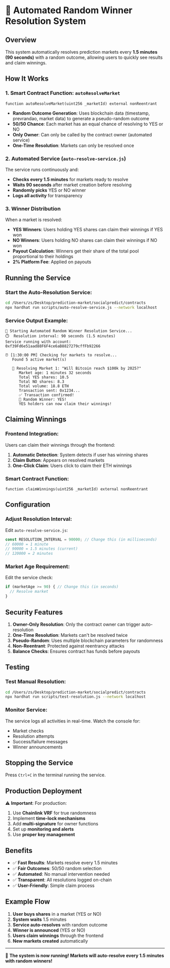 # 🎲 Automated Random Winner Resolution System

## Overview
This system automatically resolves prediction markets every **1.5 minutes (90 seconds)** with a random outcome, allowing users to quickly see results and claim winnings.

## How It Works

### 1. **Smart Contract Function: `autoResolveMarket`**
```solidity
function autoResolveMarket(uint256 _marketId) external nonReentrant
```

- **Random Outcome Generation**: Uses blockchain data (timestamp, prevrandao, market data) to generate a pseudo-random outcome
- **50/50 Chance**: Each market has an equal chance of resolving to YES or NO
- **Only Owner**: Can only be called by the contract owner (automated service)
- **One-Time Resolution**: Markets can only be resolved once

### 2. **Automated Service** (`auto-resolve-service.js`)

The service runs continuously and:
- **Checks every 1.5 minutes** for markets ready to resolve
- **Waits 90 seconds** after market creation before resolving
- **Randomly picks** YES or NO winner
- **Logs all activity** for transparency

### 3. **Winner Distribution**

When a market is resolved:
- **YES Winners**: Users holding YES shares can claim their winnings if YES won
- **NO Winners**: Users holding NO shares can claim their winnings if NO won
- **Payout Calculation**: Winners get their share of the total pool proportional to their holdings
- **2% Platform Fee**: Applied on payouts

## Running the Service

### Start the Auto-Resolution Service:
```bash
cd /Users/zs/Desktop/prediction-market/socialpredict/contracts
npx hardhat run scripts/auto-resolve-service.js --network localhost
```

### Service Output Example:
```
🎲 Starting Automated Random Winner Resolution Service...
⏱️  Resolution interval: 90 seconds (1.5 minutes)
Service running with account: 0xf39Fd6e51aad88F6F4ce6aB8827279cffFb92266

⏰ [1:30:00 PM] Checking for markets to resolve...
   Found 5 active market(s)
   
   🎲 Resolving Market 1: "Will Bitcoin reach $100k by 2025?"
      Market age: 1 minutes 32 seconds
      Total YES shares: 10.5
      Total NO shares: 8.3
      Total volume: 18.8 ETH
      Transaction sent: 0x1234...
      ✅ Transaction confirmed!
      🎉 Random Winner: YES!
      YES holders can now claim their winnings!
```

## Claiming Winnings

### Frontend Integration:
Users can claim their winnings through the frontend:
1. **Automatic Detection**: System detects if user has winning shares
2. **Claim Button**: Appears on resolved markets
3. **One-Click Claim**: Users click to claim their ETH winnings

### Smart Contract Function:
```solidity
function claimWinnings(uint256 _marketId) external nonReentrant
```

## Configuration

### Adjust Resolution Interval:
Edit `auto-resolve-service.js`:
```javascript
const RESOLUTION_INTERVAL = 90000; // Change this (in milliseconds)
// 60000 = 1 minute
// 90000 = 1.5 minutes (current)
// 120000 = 2 minutes
```

### Market Age Requirement:
Edit the service check:
```javascript
if (marketAge >= 90) { // Change this (in seconds)
  // Resolve market
}
```

## Security Features

1. **Owner-Only Resolution**: Only the contract owner can trigger auto-resolution
2. **One-Time Resolution**: Markets can't be resolved twice
3. **Pseudo-Random**: Uses multiple blockchain parameters for randomness
4. **Non-Reentrant**: Protected against reentrancy attacks
5. **Balance Checks**: Ensures contract has funds before payouts

## Testing

### Test Manual Resolution:
```bash
cd /Users/zs/Desktop/prediction-market/socialpredict/contracts
npx hardhat run scripts/test-resolution.js --network localhost
```

### Monitor Service:
The service logs all activities in real-time. Watch the console for:
- Market checks
- Resolution attempts
- Success/failure messages
- Winner announcements

## Stopping the Service

Press `Ctrl+C` in the terminal running the service.

## Production Deployment

⚠️ **Important**: For production:
1. Use **Chainlink VRF** for true randomness
2. Implement **time-lock mechanisms**
3. Add **multi-signature** for owner functions
4. Set up **monitoring and alerts**
5. Use **proper key management**

## Benefits

- ✅ **Fast Results**: Markets resolve every 1.5 minutes
- ✅ **Fair Outcomes**: 50/50 random selection
- ✅ **Automated**: No manual intervention needed
- ✅ **Transparent**: All resolutions logged on-chain
- ✅ **User-Friendly**: Simple claim process

## Example Flow

1. **User buys shares** in a market (YES or NO)
2. **System waits** 1.5 minutes
3. **Service auto-resolves** with random outcome
4. **Winner is announced** (YES or NO)
5. **Users claim winnings** through the frontend
6. **New markets created** automatically

---

🎉 **The system is now running! Markets will auto-resolve every 1.5 minutes with random winners!**

